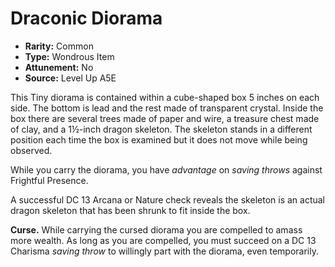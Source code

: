 
# Draconic Diorama

* **Rarity:** Common
* **Type:** Wondrous Item
* **Attunement:** No
* **Source:** Level Up A5E


This Tiny diorama is contained within a cube-shaped box 5 inches on each side. The bottom is lead and the rest made of transparent crystal. Inside the box there are several trees made of paper and wire, a treasure chest made of clay, and a 1½-inch dragon skeleton. The skeleton stands in a different position each time the box is examined but it does not move while being observed.

While you carry the diorama, you have _advantage_  on _saving throws_  against Frightful Presence.

A successful DC 13 Arcana or Nature check reveals the skeleton is an actual dragon skeleton that has been shrunk to fit inside the box. 

**Curse.** While carrying the cursed diorama you are compelled to amass more wealth. As long as you are compelled, you must succeed on a DC 13 Charisma _saving throw_  to willingly part with the diorama, even temporarily.
